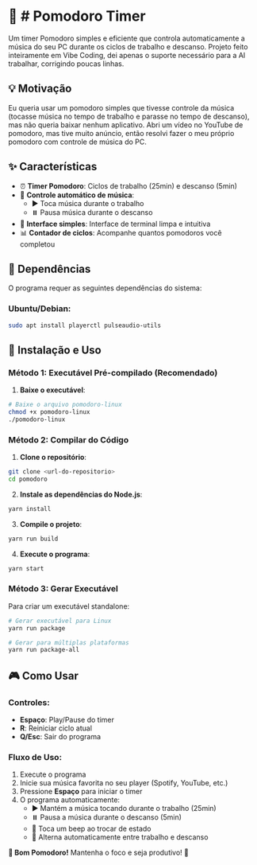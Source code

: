 # 🍅 # Pomodoro Timer

Um timer Pomodoro simples e eficiente que controla automaticamente a música do seu PC durante os ciclos de trabalho e descanso. Projeto feito inteiramente em Vibe Coding, dei apenas o suporte necessário para a AI trabalhar, corrigindo poucas linhas.

## 💡 Motivação

Eu queria usar um pomodoro simples que tivesse controle da música (tocasse música no tempo de trabalho e parasse no tempo de descanso), mas não queria baixar nenhum aplicativo. Abri um vídeo no YouTube de pomodoro, mas tive muito anúncio, então resolvi fazer o meu próprio pomodoro com controle de música do PC.

## ✨ Características

- ⏰ **Timer Pomodoro**: Ciclos de trabalho (25min) e descanso (5min)
- 🎵 **Controle automático de música**:
  - ▶️ Toca música durante o trabalho
  - ⏸️ Pausa música durante o descanso
- 📱 **Interface simples**: Interface de terminal limpa e intuitiva
- 📊 **Contador de ciclos**: Acompanhe quantos pomodoros você completou

## 🔧 Dependências

O programa requer as seguintes dependências do sistema:

### Ubuntu/Debian:

```bash
sudo apt install playerctl pulseaudio-utils
```

## 🚀 Instalação e Uso

### Método 1: Executável Pré-compilado (Recomendado)

1. **Baixe o executável**:

```bash
# Baixe o arquivo pomodoro-linux
chmod +x pomodoro-linux
./pomodoro-linux
```

### Método 2: Compilar do Código

1. **Clone o repositório**:

```bash
git clone <url-do-repositorio>
cd pomodoro
```

2. **Instale as dependências do Node.js**:

```bash
yarn install
```

3. **Compile o projeto**:

```bash
yarn run build
```

4. **Execute o programa**:

```bash
yarn start
```

### Método 3: Gerar Executável

Para criar um executável standalone:

```bash
# Gerar executável para Linux
yarn run package

# Gerar para múltiplas plataformas
yarn run package-all
```

## 🎮 Como Usar

### Controles:

- **Espaço**: Play/Pause do timer
- **R**: Reiniciar ciclo atual
- **Q/Esc**: Sair do programa

### Fluxo de Uso:

1. Execute o programa
2. Inicie sua música favorita no seu player (Spotify, YouTube, etc.)
3. Pressione **Espaço** para iniciar o timer
4. O programa automaticamente:
   - ▶️ Mantém a música tocando durante o trabalho (25min)
   - ⏸️ Pausa a música durante o descanso (5min)
   - 🔔 Toca um beep ao trocar de estado
   - 🔄 Alterna automaticamente entre trabalho e descanso

**🍅 Bom Pomodoro!**
Mantenha o foco e seja produtivo! 🚀
